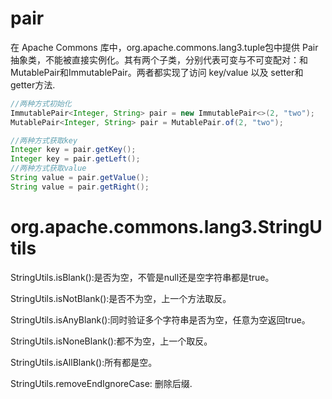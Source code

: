 # pair

在 Apache Commons 库中，org.apache.commons.lang3.tuple包中提供 Pair 抽象类，不能被直接实例化。其有两个子类，分别代表可变与不可变配对：和 MutablePair和ImmutablePair。两者都实现了访问 key/value 以及 setter和getter方法.

```Java
//两种方式初始化
ImmutablePair<Integer, String> pair = new ImmutablePair<>(2, "two");
MutablePair<Integer, String> pair = MutablePair.of(2, "two");

//两种方式获取key
Integer key = pair.getKey();
Integer key = pair.getLeft();
//两种方式获取value
String value = pair.getValue();
String value = pair.getRight();
```


# org.apache.commons.lang3.StringUtils
StringUtils.isBlank():是否为空，不管是null还是空字符串都是true。

StringUtils.isNotBlank():是否不为空，上一个方法取反。

StringUtils.isAnyBlank():同时验证多个字符串是否为空，任意为空返回true。

StringUtils.isNoneBlank():都不为空，上一个取反。

StringUtils.isAllBlank():所有都是空。

StringUtils.removeEndIgnoreCase: 删除后缀.